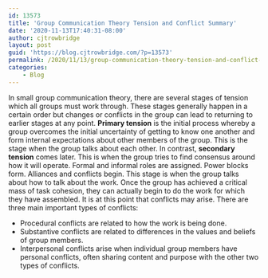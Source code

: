 ```yaml
---
id: 13573
title: 'Group Communication Theory Tension and Conflict Summary'
date: '2020-11-13T17:40:31-08:00'
author: cjtrowbridge
layout: post
guid: 'https://blog.cjtrowbridge.com/?p=13573'
permalink: /2020/11/13/group-communication-theory-tension-and-conflict-summary/
categories:
    - Blog
---
```


In small group communication theory, there are several stages of tension which all groups must work through. These stages generally happen in a certain order but changes or conflicts in the group can lead to returning to earlier stages at any point. **Primary tension** is the initial process whereby a group overcomes the initial uncertainty of getting to know one another and form internal expectations about other members of the group. This is the stage when the group talks about each other. In contrast, **secondary tension** comes later. This is when the group tries to find consensus around how it will operate. Formal and informal roles are assigned. Power blocks form. Alliances and conflicts begin. This stage is when the group talks about how to talk about the work. Once the group has achieved a critical mass of task cohesion, they can actually begin to do the work for which they have assembled. It is at this point that conflicts may arise. There are three main important types of conflicts:

- Procedural conflicts are related to how the work is being done.
- Substantive conflicts are related to differences in the values and beliefs of group members.
- Interpersonal conflicts arise when individual group members have personal conflicts, often sharing content and purpose with the other two types of conflicts.